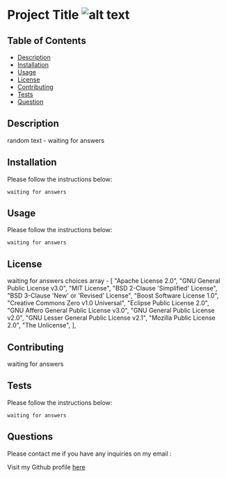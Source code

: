 # Project Title ![alt text](https://img.shields.io/badge/MIT-License-green)

## Table of Contents

- [Description](#description)
- [Installation](#installation)
- [Usage](#usage)
- [License](#license)
- [Contributing](#contributing)
- [Tests](#tests)
- [Question](#questions)

## Description

random text - waiting for answers

## Installation

Please follow the instructions below:

```
waiting for answers

```

## Usage

Please follow the instructions below:

```
waiting for answers
```

## License

waiting for answers
choices array -
[
"Apache License 2.0",
"GNU General Public License v3.0",
"MIT License",
"BSD 2-Clause 'Simplified' License",
"BSD 3-Clause 'New' or 'Revised' License",
"Boost Software License 1.0",
"Creative Commons Zero v1.0 Universal",
"Eclipse Public License 2.0",
"GNU Affero General Public License v3.0",
"GNU General Public License v2.0",
"GNU Lesser General Public License v2.1",
"Mozilla Public License 2.0",
"The Unlicense",
],

## Contributing

waiting for answers

## Tests

Please follow the instructions below:

```
waiting for answers
```

## Questions

Please contact me if you have any inquiries on my email :

Visit my Github profile [here](https://github.com/usersinput)
